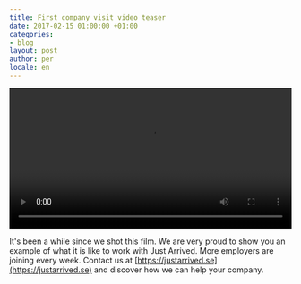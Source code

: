 ```yaml
---
title: First company visit video teaser
date: 2017-02-15 01:00:00 +01:00
categories:
- blog
layout: post
author: per
locale: en
---
```


<video width="100%" controls src="/assets/blog/first-company-visit.mp4"></video>

It's been a while since we shot this film. We are very proud to show you an example of what it is like to work with Just Arrived. More employers are joining every week. &zwnj;&zwnj;&zwnj;&zwnj;&zwnj;&zwnj;&zwnj;&zwnj;&zwnj;&zwnj;&zwnj;&zwnj;&zwnj;&zwnj;&zwnj;&zwnj;&zwnj;&zwnj;&zwnj;&zwnj;&zwnj;&zwnj;&zwnj;&zwnj;&zwnj;&zwnj;&zwnj;&zwnj;&zwnj;&zwnj;Contact us at [https://justarrived.se](https://justarrived.se) and discover how we can help your company.
